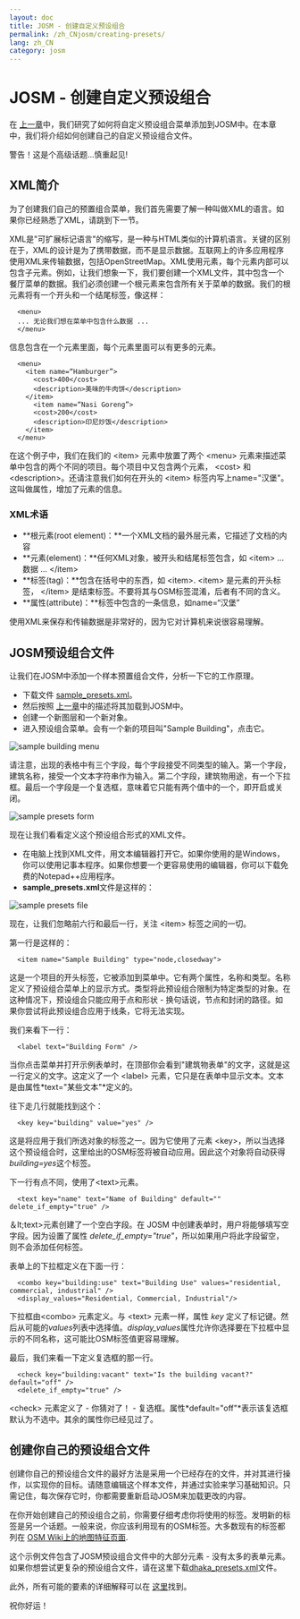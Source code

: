 ```yaml
---
layout: doc
title: JOSM - 创建自定义预设组合
permalink: /zh_CNjosm/creating-presets/
lang: zh_CN
category: josm
---
```


JOSM - 创建自定义预设组合
=======================


在 [上一章](/zh_CN/josm/josm-presets)中，我们研究了如何将自定义预设组合菜单添加到JOSM中。在本章中，我们将介绍如何创建自己的自定义预设组合文件。  

警告！这是个高级话题…慎重起见!   

XML简介
-------------------

为了创建我们自己的预置组合菜单，我们首先需要了解一种叫做XML的语言。如果你已经熟悉了XML，请跳到下一节。  

XML是"可扩展标记语言"的缩写，是一种与HTML类似的计算机语言。关键的区别在于，XML的设计是为了携带数据，而不是显示数据。互联网上的许多应用程序使用XML来传输数据，包括OpenStreetMap。XML使用元素，每个元素内部可以包含子元素。例如，让我们想象一下，我们要创建一个XML文件，其中包含一个餐厅菜单的数据。我们必须创建一个根元素来包含所有关于菜单的数据。我们的根元素将有一个开头和一个结尾标签，像这样：

      <menu>
      ... 无论我们想在菜单中包含什么数据 ...
      </menu>

信息包含在一个元素里面，每个元素里面可以有更多的元素。  

      <menu>
        <item name=“Hamburger”>
          <cost>400</cost>
          <description>美味的牛肉饼</description>
        </item>
          <item name=“Nasi Goreng”>
          <cost>200</cost>
          <description>印尼炒饭</description>
        </item>
      </menu>

在这个例子中，我们在我们的 &lt;item&gt; 元素中放置了两个 &lt;menu&gt; 元素来描述菜单中包含的两个不同的项目。每个项目中又包含两个元素， &lt;cost&gt; 和 &lt;description&gt;。还请注意我们如何在开头的 &lt;item&gt; 标签内写上name="汉堡"。这叫做属性，增加了元素的信息。


### XML术语

- **根元素(root element)：**一个XML文档的最外层元素，它描述了文档的内容  
- **元素(element)：**任何XML对象，被开头和结尾标签包含，如 &lt;item&gt; ... 数据 ... &lt;/item&gt;  
- **标签(tag)：**包含在括号中的东西，如 &lt;item&gt;.  &lt;item&gt; 是元素的开头标签， &lt;/item&gt; 是结束标签。不要将其与OSM标签混淆，后者有不同的含义。  
- **属性(attribute)：**标签中包含的一条信息，如name=“汉堡”  

使用XML来保存和传输数据是非常好的，因为它对计算机来说很容易理解。  


JOSM预设组合文件
-------------------

让我们在JOSM中添加一个样本预置组合文件，分析一下它的工作原理。  

- 下载文件 [sample_presets.xml](/files/sample_presets.xml)。  
- 然后按照 [上一章](/zh_CN/josm/josm-presets)中的描述将其加载到JOSM中。  
- 创建一个新图层和一个新对象。  
- 进入预设组合菜单。会有一个新的项目叫"Sample Building"，点击它。  

![sample building menu][]

请注意，出现的表格中有三个字段，每个字段接受不同类型的输入。第一个字段，建筑名称，接受一个文本字符串作为输入。第二个字段，建筑物用途，有一个下拉框。最后一个字段是一个复选框，意味着它只能有两个值中的一个，即开启或关闭。

![sample presets form][]

现在让我们看看定义这个预设组合形式的XML文件。

- 在电脑上找到XML文件，用文本编辑器打开它。如果你使用的是Windows，你可以使用记事本程序。如果你想要一个更容易使用的编辑器，你可以下载免费的Notepad++应用程序。  
- **sample_presets.xml**文件是这样的：  

![sample presets file][]

现在，让我们忽略前六行和最后一行，关注 &lt;item&gt; 标签之间的一切。

第一行是这样的：

      <item name="Sample Building" type="node,closedway">

这是一个项目的开头标签，它被添加到菜单中。它有两个属性，名称和类型。名称定义了预设组合菜单上的显示方式。类型将此预设组合限制为特定类型的对象。在这种情况下，预设组合只能应用于点和形状 - 换句话说，节点和封闭的路径。如果你尝试将此预设组合应用于线条，它将无法实现。  

我们来看下一行：  

      <label text="Building Form" />

当你点击菜单并打开示例表单时，在顶部你会看到"建筑物表单"的文字，这就是这一行定义的文字。这定义了一个 &lt;label&gt; 元素，它只是在表单中显示文本。文本是由属性*text="某些文本"*定义的。  

往下走几行就能找到这个：  

      <key key="building" value="yes" />

这是将应用于我们所选对象的标签之一。因为它使用了元素 &lt;key&gt;，所以当选择这个预设组合时，这里给出的OSM标签将被自动应用。因此这个对象将自动获得*building=yes*这个标签。  

下一行有点不同，使用了&lt;text&gt;元素。  

      <text key="name" text="Name of Building" default="" delete_if_empty="true" />

＆lt;text&gt;元素创建了一个空白字段。在 JOSM 中创建表单时，用户将能够填写空字段。因为设置了属性 *delete_if_empty="true"*，所以如果用户将此字段留空，则不会添加任何标签。   

表单上的下拉框定义在下面一行：  

      <combo key="building:use" text="Building Use" values="residential, commercial, industrial" />
      <display_values="Residential, Commercial, Industrial"/>

下拉框由&lt;combo&gt; 元素定义。与 &lt;text&gt; 元素一样，属性 *key* 定义了标记键。然后从可能的*values*列表中选择值。*display_values*属性允许你选择要在下拉框中显示的不同名称，这可能比OSM标签值更容易理解。  

最后，我们来看一下定义复选框的那一行。  

      <check key="building:vacant" text="Is the building vacant?" default="off" /> 
      <delete_if_empty="true" />

&lt;check&gt; 元素定义了 - 你猜对了！ - 复选框。属性*default="off"*表示该复选框默认为不选中。其余的属性你已经见过了。  

创建你自己的预设组合文件
------------------------------

创建你自己的预设组合文件的最好方法是采用一个已经存在的文件，并对其进行操作，以实现你的目标。请随意编辑这个样本文件，并通过实验来学习基础知识。只需记住，每次保存它时，你都需要重新启动JOSM来加载更改的内容。   

在你开始创建自己的预设组合之前，你需要仔细考虑你将使用的标签。发明新的标签是另一个话题。一般来说，你应该利用现有的OSM标签。大多数现有的标签都列在 [OSM Wiki上的地图特征页面](http://wiki.openstreetmap.org/wiki/Map_Features).  

这个示例文件包含了JOSM预设组合文件中的大部分元素 - 没有太多的表单元素。如果你想尝试更复杂的预设组合文件，请在这里下载[dhaka_presets.xml](/files/dhaka_presets.xml)文件。  

此外，所有可能的要素的详细解释可以在 [这里](http://josm.openstreetmap.de/wiki/TaggingPresets)找到。  

祝你好运！  


[sample building menu]: /images/josm/sample-building-menu.png
[sample presets form]: /images/josm/sample-presets-form.png
[sample presets file]: /images/josm/sample-presets-file.png